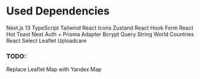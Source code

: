 # Used Dependencies

Next.js 13
TypeScript
Tailwind
React Icons
Zustand
React Hook Form
React Hot Toast
Next Auth + Prisma Adapter
Bcrypt
Query String
World Countries
React Select
Leaflet
Uploadcare

### TODO:

Replace Leaflet Map with Yandex Map
